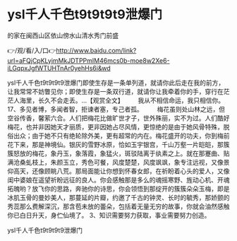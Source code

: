 # ysl千人千色t9t9t9t9泄爆门
的家在闽西山区依山傍水山清水秀门前盛

👉/观/看/入/口👉http://www.baidu.com/link?url=aFQjCpKLyjmMkJDTPPmIM46mcs0b-moe8w2Xe6-iLGqpxJgfWTUHTnAr0yehHs6i&wd

ysl千人千色t9t9t9t9泄爆门即使生存是一条单列道，就请你此后走在我的前方，让我常常不妨瞥见你；即使生存是一条双行道，就请你让我牵着你的手，穿行在茫茫人海里，长久不会走丢。...【观赏全文】
　　我从不相信命运，我只相信你。
		17、多见者博，多闻者智，拒谏者塞，专己者孤。
　　梅花虽则处山林之远，但空谷传香，馨萦六合。人们把梅花比做旷世才子，世外殊丽，实不为过。人们酷好梅花，也并非因她天才丽质，更非因她占尽风情，更惊绝的是由于她风骨特殊，脱俗出众；由于她不只有绝轮除外美，更有超常的内在。梅花盛开的功夫，你到梅前花下来，那是神境仙。银灰的雪野冰原，恰如玉宇银宫，千山万壑一片皑皑，那簇簇怒放的梅花，象丹玉，象落霞，象猛火，斑驳陆离于纨素之上。就在那蹇曲、贴满沧桑虬枝上，朱颜玉立，秀色可餐，风度楚楚，风度飒飒，象专注远视，又像景仰高天，还像顾眺八荒。那局面能让你想到怀春女郎，在祈盼着心头的爱人，又像闺中婆娘在遥望祈盼远征的良人。你会感触那是多么的魂摇寒野、旌动心机、开魂拓魄哟？放飞你的思路，奔驰你的诗思，你会领悟到那绽开的簇簇朵朵玉梅，即是冰肌玉骨的曼妙美人，那蔓延的片瓣，约邀了千古的钟灵、长时的毓秀，那娇颤的秀蕊那么费解深沉，那含苞未放的蕾朵，包括着无量无穷的故事，你就会油然感触你已白日升天，身伫仙境了。
	3、知识需要努力获取，事业需要努力创造。

ysl千人千色t9t9t9t9泄爆门
